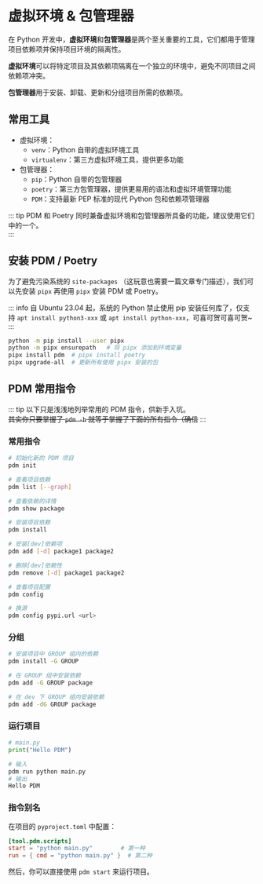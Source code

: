 # 虚拟环境 & 包管理器

在 Python 开发中，**虚拟环境**和**包管理器**是两个至关重要的工具，它们都用于管理项目依赖项并保持项目环境的隔离性。

**虚拟环境**可以将特定项目及其依赖项隔离在一个独立的环境中，避免不同项目之间依赖项冲突。

**包管理器**用于安装、卸载、更新和分组项目所需的依赖项。

## 常用工具

- 虚拟环境：
  - `venv`：Python 自带的虚拟环境工具
  - `virtualenv`：第三方虚拟环境工具，提供更多功能
- 包管理器：
  - `pip`：Python 自带的包管理器
  - `poetry`：第三方包管理器，提供更易用的语法和虚拟环境管理功能
  - `PDM`：支持最新 PEP 标准的现代 Python 包和依赖项管理器

::: tip
PDM 和 Poetry 同时兼备虚拟环境和包管理器所具备的功能，建议使用它们中的一个。  
:::

## 安装 PDM / Poetry

为了避免污染系统的 `site-packages` <Curtain>（这玩意也需要一篇文章专门描述）</Curtain>，我们可以先安装 `pipx` 再使用 `pipx` 安装 PDM 或 Poetry。

::: info
自 Ubuntu 23.04 起，系统的 Python 禁止使用 pip 安装任何库了，仅支持 `apt install python3-xxx` 或 `apt install python-xxx`，可喜可贺可喜可贺~
:::

```bash
python -m pip install --user pipx
python -m pipx ensurepath   # 将 pipx 添加到环境变量
pipx install pdm  # pipx install poetry
pipx upgrade-all  # 更新所有使用 pipx 安装的包
```

## PDM 常用指令

::: tip
以下只是浅浅地列举常用的 PDM 指令，供新手入坑。  
~~其实你只要掌握了 `pdm -h` 就等于掌握了下面的所有指令（确信~~
:::

### 常用指令

```bash
# 初始化新的 PDM 项目
pdm init

# 查看项目依赖
pdm list [--graph]

# 查看依赖的详情
pdm show package

# 安装项目依赖
pdm install

# 安装[dev]依赖项
pdm add [-d] package1 package2

# 删除[dev]依赖性
pdm remove [-d] package1 package2

# 查看项目配置
pdm config

# 换源
pdm config pypi.url <url>
```

### 分组

```bash
# 安装项目中 GROUP 组内的依赖
pdm install -G GROUP

# 在 GROUP 组中安装依赖
pdm add -G GROUP package

# 在 dev 下 GROUP 组内安装依赖
pdm add -dG GROUP package
```

### 运行项目

```python
# main.py
print("Hello PDM")
```

```bash
# 输入
pdm run python main.py
# 输出
Hello PDM
```

### 指令别名

在项目的 `pyproject.toml` 中配置：

```toml
[tool.pdm.scripts]
start = "python main.py"        # 第一种
run = { cmd = "python main.py" }  # 第二种
```

然后，你可以直接使用 `pdm start` 来运行项目。
